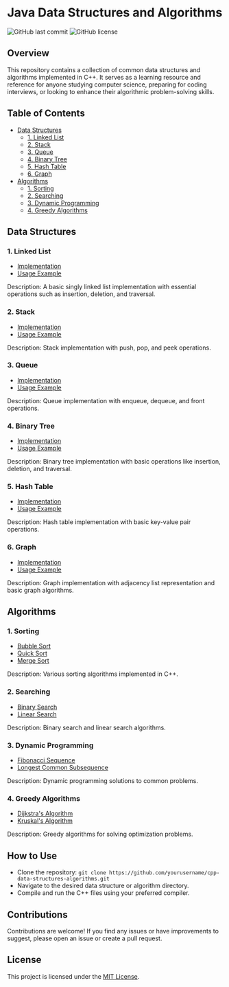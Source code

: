 # Java Data Structures and Algorithms

![GitHub last commit](https://img.shields.io/github/last-commit/ayanchyaziz123/Data-structure-and-algorithm-with-java)
![GitHub license](https://img.shields.io/github/license/ayanchyaziz123/Data-structure-and-algorithm-with-java)

## Overview

This repository contains a collection of common data structures and algorithms implemented in C++. It serves as a learning resource and reference for anyone studying computer science, preparing for coding interviews, or looking to enhance their algorithmic problem-solving skills.

## Table of Contents

- [Data Structures](#data-structures)
  - [1. Linked List](#1-linked-list)
  - [2. Stack](#2-stack)
  - [3. Queue](#3-queue)
  - [4. Binary Tree](#4-binary-tree)
  - [5. Hash Table](#5-hash-table)
  - [6. Graph](#6-graph)
- [Algorithms](#algorithms)
  - [1. Sorting](#1-sorting)
  - [2. Searching](#2-searching)
  - [3. Dynamic Programming](#3-dynamic-programming)
  - [4. Greedy Algorithms](#4-greedy-algorithms)

## Data Structures

### 1. Linked List

- [Implementation](linkedList.cpp)
- [Usage Example](linkedListUsage.cpp)

Description: A basic singly linked list implementation with essential operations such as insertion, deletion, and traversal.

### 2. Stack

- [Implementation](stack.cpp)
- [Usage Example](stackUsage.cpp)

Description: Stack implementation with push, pop, and peek operations.

### 3. Queue

- [Implementation](queue.cpp)
- [Usage Example](queueUsage.cpp)

Description: Queue implementation with enqueue, dequeue, and front operations.

### 4. Binary Tree

- [Implementation](binaryTree.cpp)
- [Usage Example](binaryTreeUsage.cpp)

Description: Binary tree implementation with basic operations like insertion, deletion, and traversal.

### 5. Hash Table

- [Implementation](hashTable.cpp)
- [Usage Example](hashTableUsage.cpp)

Description: Hash table implementation with basic key-value pair operations.

### 6. Graph

- [Implementation](graph.cpp)
- [Usage Example](graphUsage.cpp)

Description: Graph implementation with adjacency list representation and basic graph algorithms.

## Algorithms

### 1. Sorting

- [Bubble Sort](sorting/bubbleSort.cpp)
- [Quick Sort](sorting/quickSort.cpp)
- [Merge Sort](sorting/mergeSort.cpp)

Description: Various sorting algorithms implemented in C++.

### 2. Searching

- [Binary Search](algorithm/searching/binary_search.cpp)
- [Linear Search](searching/linearSearch.cpp)

Description: Binary search and linear search algorithms.

### 3. Dynamic Programming

- [Fibonacci Sequence](dynamicProgramming/fibonacci.cpp)
- [Longest Common Subsequence](dynamicProgramming/longestCommonSubsequence.cpp)

Description: Dynamic programming solutions to common problems.

### 4. Greedy Algorithms

- [Dijkstra's Algorithm](greedy/dijkstra.cpp)
- [Kruskal's Algorithm](greedy/kruskal.cpp)

Description: Greedy algorithms for solving optimization problems.

## How to Use

- Clone the repository: `git clone https://github.com/yourusername/cpp-data-structures-algorithms.git`
- Navigate to the desired data structure or algorithm directory.
- Compile and run the C++ files using your preferred compiler.

## Contributions

Contributions are welcome! If you find any issues or have improvements to suggest, please open an issue or create a pull request.

## License

This project is licensed under the [MIT License](LICENSE).
